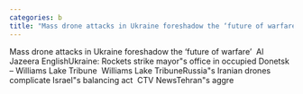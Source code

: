 ```yaml
---
categories: b
title: "Mass drone attacks in Ukraine foreshadow the ‘future of warfare’  Al Jazeera English"
---
```

Mass drone attacks in Ukraine foreshadow the ‘future of warfare’&nbsp;&nbsp;Al Jazeera EnglishUkraine: Rockets strike mayor"s office in occupied Donetsk – Williams Lake Tribune&nbsp;&nbsp;Williams Lake TribuneRussia"s Iranian drones complicate Israel"s balancing act&nbsp;&nbsp;CTV NewsTehran"s aggre